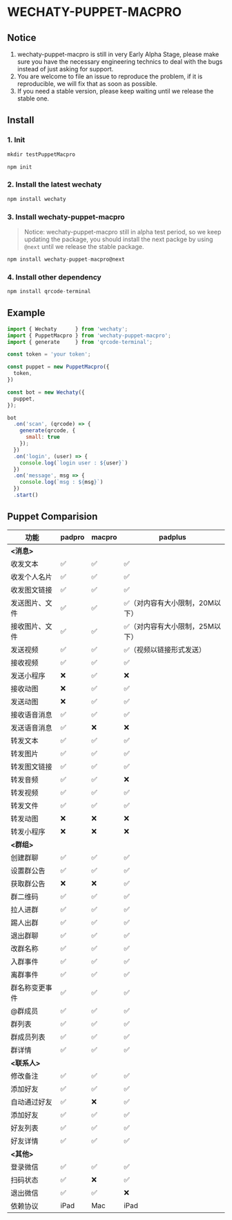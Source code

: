 # WECHATY-PUPPET-MACPRO

## Notice

1. wechaty-puppet-macpro is still in very Early Alpha Stage, please make sure you have the necessary engineering technics to deal with the bugs instead of just asking for support.
2. You are welcome to file an issue to reproduce the problem, if it is reproducible, we will fix that as soon as possible.
3. If you need a stable version, please keep waiting until we release the stable one.

## Install

### 1. Init

```js
mkdir testPuppetMacpro

npm init
```

### 2. Install the latest wechaty

```js
npm install wechaty
```

### 3. Install wechaty-puppet-macpro

> Notice: wechaty-puppet-macpro still in alpha test period, so we keep updating the package, you should install the next packge by using `@next` until we release the stable package.

```js
npm install wechaty-puppet-macpro@next
```

### 4. Install other dependency

```js
npm install qrcode-terminal
```

## Example

```js
import { Wechaty      } from 'wechaty';
import { PuppetMacpro } from 'wechaty-puppet-macpro';
import { generate     } from 'qrcode-terminal';

const token = 'your token';

const puppet = new PuppetMacpro({
  token,
})

const bot = new Wechaty({
  puppet,
});

bot
  .on('scan', (qrcode) => {
    generate(qrcode, {
      small: true
    });
  })
  .on('login', (user) => {
    console.log(`login user : ${user}`)
  })
  .on('message', msg => {
    console.log(`msg : ${msg}`)
  })
  .start()
```

## Puppet Comparision

功能 | padpro | macpro | padplus
---|---|---|---
 **<消息>**|||
 收发文本|✅|✅|✅
 收发个人名片|✅|✅|✅
 收发图文链接|✅|✅|✅
 发送图片、文件|✅|✅|✅（对内容有大小限制，20M以下）
 接收图片、文件|✅|✅|✅（对内容有大小限制，25M以下）
 发送视频|✅|✅|✅（视频以链接形式发送）
 接收视频|✅|✅|✅
 发送小程序|❌|✅|❌
 接收动图|❌|✅|✅
 发送动图|❌|✅|✅
 接收语音消息|✅|✅|✅
 发送语音消息|✅|❌|❌
 转发文本|✅|✅|✅
 转发图片|✅|✅|✅
 转发图文链接|✅|✅|✅
 转发音频|✅|✅|❌
 转发视频|✅|✅|✅
 转发文件|✅|✅|✅
 转发动图|❌|❌|❌
 转发小程序|❌|❌|❌
 **<群组>**|||
 创建群聊|✅|✅|✅
 设置群公告|✅|✅|✅
 获取群公告|❌|❌|✅
 群二维码|✅|✅|✅
 拉人进群|✅|✅|✅
 踢人出群|✅|✅|✅
 退出群聊|✅|✅|✅
 改群名称|✅|✅|✅
 入群事件|✅|✅|✅
 离群事件|✅|✅|✅
 群名称变更事件|✅|✅|✅
 @群成员|✅|✅|✅
 群列表|✅|✅|✅
 群成员列表|✅|✅|✅
 群详情|✅|✅|✅
 **<联系人>**|||
 修改备注|✅|✅|✅
 添加好友|✅|✅|✅
 自动通过好友|✅|❌|✅
 添加好友|✅|✅|✅
 好友列表|✅|✅|✅
 好友详情|✅|✅|✅
 **<其他>**|||
 登录微信|✅|✅|✅
 扫码状态|✅|❌|✅
 退出微信|✅|✅|❌
 依赖协议|iPad|Mac|iPad|
